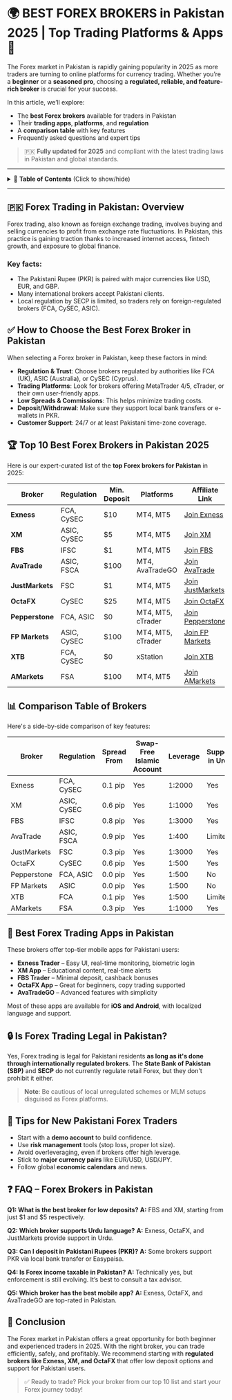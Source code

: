 # 🌍 BEST FOREX BROKERS in Pakistan 2025 | Top Trading Platforms & Apps 📱

The Forex market in Pakistan is rapidly gaining popularity in 2025 as more traders are turning to online platforms for currency trading. Whether you’re a **beginner** or a **seasoned pro**, choosing a **regulated, reliable, and feature-rich broker** is crucial for your success.

In this article, we’ll explore:

* The **best Forex brokers** available for traders in Pakistan
* Their **trading apps**, **platforms**, and **regulation**
* A **comparison table** with key features
* Frequently asked questions and expert tips

> 🇵🇰 **Fully updated for 2025** and compliant with the latest trading laws in Pakistan and global standards.

---

<details>
<summary>📁 <strong>Table of Contents</strong> (Click to show/hide)</summary>

* [🇵🇰 Forex Trading in Pakistan: Overview](#-forex-trading-in-pakistan-overview)
* [✅ How to Choose the Best Forex Broker in Pakistan](#-how-to-choose-the-best-forex-broker-in-pakistan)
* [🏆 Top 10 Best Forex Brokers in Pakistan 2025](#-top-10-best-forex-brokers-in-pakistan-2025)
* [📊 Comparison Table of Brokers](#-comparison-table-of-brokers)
* [📱 Best Forex Trading Apps in Pakistan](#-best-forex-trading-apps-in-pakistan)
* [🔒 Is Forex Trading Legal in Pakistan?](#-is-forex-trading-legal-in-pakistan)
* [🧠 Tips for New Pakistani Forex Traders](#-tips-for-new-pakistani-forex-traders)
* [❓ FAQ – Forex Brokers in Pakistan](#-faq--forex-brokers-in-pakistan)
* [📌 Conclusion](#-conclusion)

</details>

---

## 🇵🇰 Forex Trading in Pakistan: Overview

Forex trading, also known as foreign exchange trading, involves buying and selling currencies to profit from exchange rate fluctuations. In Pakistan, this practice is gaining traction thanks to increased internet access, fintech growth, and exposure to global finance.

### Key facts:

* The Pakistani Rupee (PKR) is paired with major currencies like USD, EUR, and GBP.
* Many international brokers accept Pakistani clients.
* Local regulation by SECP is limited, so traders rely on foreign-regulated brokers (FCA, CySEC, ASIC).

## ✅ How to Choose the Best Forex Broker in Pakistan

When selecting a Forex broker in Pakistan, keep these factors in mind:

* **Regulation & Trust**: Choose brokers regulated by authorities like FCA (UK), ASIC (Australia), or CySEC (Cyprus).
* **Trading Platforms**: Look for brokers offering MetaTrader 4/5, cTrader, or their own user-friendly apps.
* **Low Spreads & Commissions**: This helps minimize trading costs.
* **Deposit/Withdrawal**: Make sure they support local bank transfers or e-wallets in PKR.
* **Customer Support**: 24/7 or at least Pakistani time-zone coverage.

## 🏆 Top 10 Best Forex Brokers in Pakistan 2025

Here is our expert-curated list of the **top Forex brokers for Pakistan** in 2025:

| Broker          | Regulation  | Min. Deposit | Platforms         | Affiliate Link                                                                                              |
| --------------- | ----------- | ------------ | ----------------- | ----------------------------------------------------------------------------------------------------------- |
| **Exness**      | FCA, CySEC  | \$10         | MT4, MT5          | [Join Exness](https://one.exnesstrack.org/a/english23)                                                      |
| **XM**          | ASIC, CySEC | \$5          | MT4, MT5          | [Join XM](https://clicks.pipaffiliates.com/c?c=589901&l=en&p=0)                                             |
| **FBS**         | IFSC        | \$1          | MT4, MT5          | [Join FBS](https://fbs.partners?ibl=587836&ibp=21398815)                                                    |
| **AvaTrade**    | ASIC, FSCA  | \$100        | MT4, AvaTradeGO   | [Join AvaTrade](https://www.avatrade.com?versionId=10301&tag=194438)                                        |
| **JustMarkets** | FSC         | \$1          | MT4, MT5          | [Join JustMarkets](https://one.justmarkets.link/a/79iqw0j6nj)                                               |
| **OctaFX**      | CySEC       | \$25         | MT4, MT5          | [Join OctaFX](https://my.octafx.com/open-account/?refid=ib35647800)                                         |
| **Pepperstone** | FCA, ASIC   | \$0          | MT4, MT5, cTrader | [Join Pepperstone](https://trk.pepperstonepartners.com/aff_c?offer_id=367&aff_id=33954)                     |
| **FP Markets**  | ASIC, CySEC | \$100        | MT4, MT5, cTrader | [Join FP Markets](https://www.fpmarkets.com/?redir=stv&fpm-affiliate-utm-source=IB&fpm-affiliate-agt=56244) |
| **XTB**         | FCA, CySEC  | \$0          | xStation          | [Join XTB](https://link-pso.xtb.com/pso/zrUCY)                                                              |
| **AMarkets**    | FSA         | \$100        | MT4, MT5          | [Join AMarkets](https://amarketstrading.co/?g=WNRAN9)                                                       |

## 📊 Comparison Table of Brokers

Here's a side-by-side comparison of key features:

| Broker      | Regulation  | Spread From | Swap-Free Islamic Account | Leverage | Support in Urdu |
| ----------- | ----------- | ----------- | ------------------------- | -------- | --------------- |
| Exness      | FCA, CySEC  | 0.1 pip     | Yes                       | 1:2000   | Yes             |
| XM          | ASIC, CySEC | 0.6 pip     | Yes                       | 1:1000   | Yes             |
| FBS         | IFSC        | 0.8 pip     | Yes                       | 1:3000   | Yes             |
| AvaTrade    | ASIC, FSCA  | 0.9 pip     | Yes                       | 1:400    | Limited         |
| JustMarkets | FSC         | 0.3 pip     | Yes                       | 1:3000   | Yes             |
| OctaFX      | CySEC       | 0.6 pip     | Yes                       | 1:500    | Yes             |
| Pepperstone | FCA, ASIC   | 0.0 pip     | Yes                       | 1:500    | No              |
| FP Markets  | ASIC        | 0.0 pip     | Yes                       | 1:500    | No              |
| XTB         | FCA         | 0.1 pip     | Yes                       | 1:500    | Limited         |
| AMarkets    | FSA         | 0.3 pip     | Yes                       | 1:1000   | Yes             |

## 📱 Best Forex Trading Apps in Pakistan

These brokers offer top-tier mobile apps for Pakistani users:

* **Exness Trader** – Easy UI, real-time monitoring, biometric login
* **XM App** – Educational content, real-time alerts
* **FBS Trader** – Minimal deposit, cashback bonuses
* **OctaFX App** – Great for beginners, copy trading supported
* **AvaTradeGO** – Advanced features with simplicity

Most of these apps are available for **iOS and Android**, with localized language and support.

## 🔒 Is Forex Trading Legal in Pakistan?

Yes, Forex trading is legal for Pakistani residents **as long as it's done through internationally regulated brokers**. The **State Bank of Pakistan (SBP)** and **SECP** do not currently regulate retail Forex, but they don't prohibit it either.

> **Note**: Be cautious of local unregulated schemes or MLM setups disguised as Forex platforms.

## 🧠 Tips for New Pakistani Forex Traders

* Start with a **demo account** to build confidence.
* Use **risk management** tools (stop loss, proper lot size).
* Avoid overleveraging, even if brokers offer high leverage.
* Stick to **major currency pairs** like EUR/USD, USD/JPY.
* Follow global **economic calendars** and news.

## ❓ FAQ – Forex Brokers in Pakistan

**Q1: What is the best broker for low deposits?**
**A:** FBS and XM, starting from just \$1 and \$5 respectively.

**Q2: Which broker supports Urdu language?**
**A:** Exness, OctaFX, and JustMarkets provide support in Urdu.

**Q3: Can I deposit in Pakistani Rupees (PKR)?**
**A:** Some brokers support PKR via local bank transfer or Easypaisa.

**Q4: Is Forex income taxable in Pakistan?**
**A:** Technically yes, but enforcement is still evolving. It’s best to consult a tax advisor.

**Q5: Which broker has the best mobile app?**
**A:** Exness, OctaFX, and AvaTradeGO are top-rated in Pakistan.

## 📌 Conclusion

The Forex market in Pakistan offers a great opportunity for both beginner and experienced traders in 2025. With the right broker, you can trade efficiently, safely, and profitably. We recommend starting with **regulated brokers like Exness, XM, and OctaFX** that offer low deposit options and support for Pakistani users.

> ✅ Ready to trade? Pick your broker from our top 10 list and start your Forex journey today!
